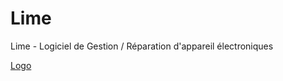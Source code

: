 # Lime
Lime - Logiciel de Gestion / Réparation d'appareil électroniques


[Logo](https://www.squishable.com/mm5/graphics/00000001/squish_lime_15.jpg)
